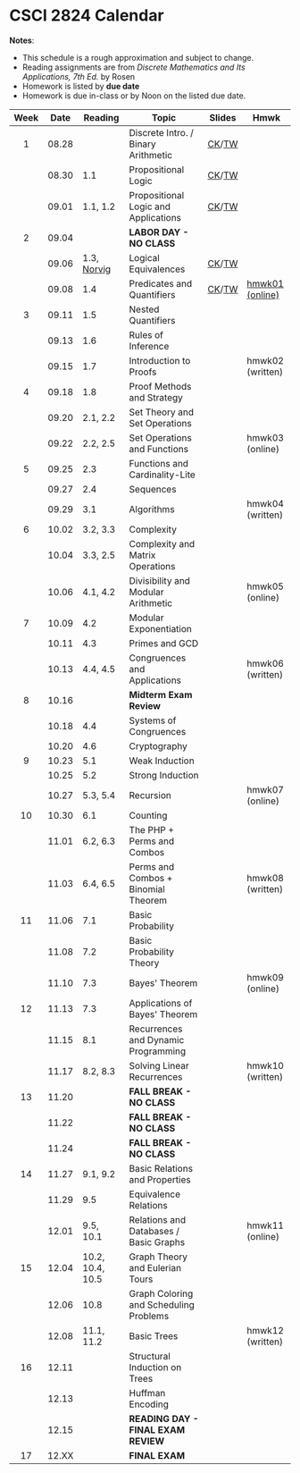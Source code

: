 # CSCI 2824 Calendar

**Notes**:
- This schedule is a rough approximation and subject to change.
- Reading assignments are from _Discrete Mathematics and Its Applications, 7th Ed._ by Rosen 
- Homework is listed by **due date**
- Homework is due in-class or by Noon on the listed due date. 

| Week   | Date         | Reading         |                   Topic             	  | Slides      | Hmwk  	      | 
|:------:|:------------:| ----------------| ------------------------------------------|-------------|-----------------|
| 1      | 08.28        |                 | Discrete Intro. / Binary Arithmetic       |	[CK](https://goo.gl/bRwo3q)/[TW](https://drive.google.com/open?id=0BzfIQ3K44Vk4NmcwdzYzSGtqV1E) |			      | 
|        | 08.30        | 1.1             | Propositional Logic 					  |	[CK](https://www.cs.colorado.edu/~ketelsen/files/courses/csci2824/slides/lesson02.pdf)/[TW](https://goo.gl/UBD6XJ)		    |  | 
|        | 09.01        | 1.1, 1.2        | Propositional Logic and Applications      |	[CK](https://goo.gl/P9THMW)/[TW](https://goo.gl/V6YHwx)		    |	     		  | 
| 2      | 09.04        |                 | **LABOR DAY - NO CLASS**                  |			    |		     	  | 
|        | 09.06        | 1.3, [Norvig](http://norvig.com/sudoku.html)             | Logical Equivalences                      |	[CK](https://goo.gl/i2qDAQ)/[TW](https://goo.gl/3p5cc2)  |			      | 
|        | 09.08        | 1.4             | Predicates and Quantifiers                |	[CK](https://goo.gl/fGexTu)/[TW](https://goo.gl/FijVzm)		    | [hmwk01 (online)](https://moodle.cs.colorado.edu/mod/quiz/view.php?id=14500) | 
| 3      | 09.11        | 1.5             | Nested Quantifiers			              |			    |          		  | 
|        | 09.13        | 1.6             | Rules of Inference		                  |			    |			      | 
|        | 09.15        | 1.7             | Introduction to Proofs 	                  |			    | hmwk02 (written)| 
| 4      | 09.18        | 1.8             | Proof Methods and Strategy 	              |			    |			      | 
|        | 09.20        | 2.1, 2.2        | Set Theory and Set Operations	 	      |			    |			      | 
|        | 09.22        | 2.2, 2.5        | Set Operations and Functions      		  |			    | hmwk03 (online) | 
| 5      | 09.25        | 2.3             | Functions and Cardinality-Lite 	 		  |			    |			      | 
|        | 09.27        | 2.4             | Sequences 						  		  |			    |			      | 
|        | 09.29        | 3.1             | Algorithms 						  		  |			    | hmwk04 (written)| 
| 6      | 10.02        | 3.2, 3.3        | Complexity			                      |			    |			      | 
|        | 10.04        | 3.3, 2.5        | Complexity and Matrix Operations          |			    |			      | 
|        | 10.06        | 4.1, 4.2        | Divisibility and Modular Arithmetic		  |			    | hmwk05 (online) | 
| 7      | 10.09        | 4.2             | Modular Exponentiation                    |			    |			      | 
|        | 10.11        | 4.3             | Primes and GCD 							  |			    |			      | 
|        | 10.13        | 4.4, 4.5        | Congruences and Applications              |			    | hmwk06 (written)| 
| 8      | 10.16        |                 | **Midterm Exam Review**                   |			    |			      | 
|        | 10.18        | 4.4             | Systems of Congruences 					  |			    |			      | 
|        | 10.20        | 4.6             | Cryptography                              |			    |       	      | 
| 9      | 10.23        | 5.1             | Weak Induction                            |			    |			      | 
|        | 10.25        | 5.2             | Strong Induction 						  |			    |			      | 
|        | 10.27        | 5.3, 5.4        | Recursion 								  |			    | hmwk07 (online) | 
| 10     | 10.30        | 6.1             | Counting  		                          |			    |			      | 
|        | 11.01        | 6.2, 6.3        | The PHP + Perms and Combos                |			    |			      | 
|        | 11.03        | 6.4, 6.5  	  | Perms and Combos + Binomial Theorem       |			    | hmwk08 (written)| 
| 11     | 11.06        | 7.1             | Basic Probability                         |			    |			      | 
|        | 11.08        | 7.2             | Basic Probability Theory		          |			    |			      | 
|        | 11.10        | 7.3             | Bayes' Theorem                            |			    | hmwk09 (online) | 
| 12     | 11.13        | 7.3             | Applications of Bayes' Theorem            |			    |			      | 
|        | 11.15        | 8.1             | Recurrences and Dynamic Programming	      |			    |			      | 
|        | 11.17        | 8.2, 8.3        | Solving Linear Recurrences		          |			    | hmwk10 (written)| 
| 13     | 11.20        |                 | **FALL BREAK - NO CLASS**                 |			    |			      | 
|        | 11.22        |                 | **FALL BREAK - NO CLASS**                 |			    |			      | 
|        | 11.24        |                 | **FALL BREAK - NO CLASS**                 |			    |			      | 
| 14     | 11.27        | 9.1, 9.2        | Basic Relations and Properties 			  |			    |			      | 
|        | 11.29        | 9.5             | Equivalence Relations                     |			    |			      | 
|        | 12.01        | 9.5, 10.1       | Relations and Databases / Basic Graphs    |			    | hmwk11 (online) | 
| 15     | 12.04        | 10.2, 10.4, 10.5| Graph Theory and Eulerian Tours           |			    |			      | 
|        | 12.06        | 10.8            | Graph Coloring and Scheduling Problems    |			    |			      | 
|        | 12.08        | 11.1, 11.2      | Basic Trees                               |			    | hmwk12 (written)| 
| 16     | 12.11        |                 | Structural Induction on Trees             |			    |			      | 
|        | 12.13        |                 | Huffman Encoding                          |			    |			      | 
|        | 12.15        |                 | **READING DAY - FINAL EXAM REVIEW**	      |			    |			      | 
| 17     | 12.XX        |                 | **FINAL EXAM**                            |			    |			      | 
